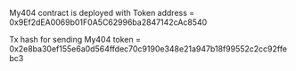 My404 contract is deployed with Token address =  0x9Ef2dEA0069b01F0A5C62996ba2847142cAc8540

Tx hash for sending My404 token =  0x2e8ba30ef155e6a0d564ffdec70c9190e348e21a947b18f99552c2cc92ffebc3

